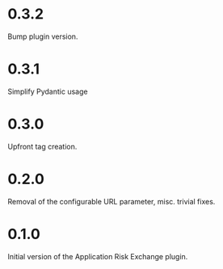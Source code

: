 # 0.3.2

Bump plugin version.

# 0.3.1

Simplify Pydantic usage

# 0.3.0

Upfront tag creation.

# 0.2.0

Removal of the configurable URL parameter, misc. trivial fixes.

# 0.1.0

Initial version of the Application Risk Exchange plugin.

